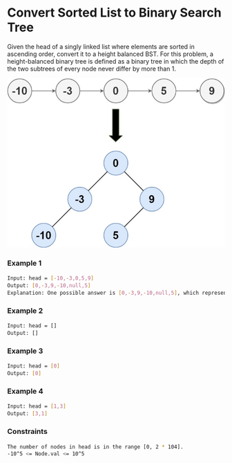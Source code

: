# Convert Sorted List to Binary Search Tree

Given the head of a singly linked list where elements are sorted in ascending order, convert it to a height balanced BST.
For this problem, a height-balanced binary tree is defined as a binary tree in which the depth of the two subtrees of every node never differ by more than 1.

[![linkedlist](linked.jpg)]()

### Example 1
```sh
Input: head = [-10,-3,0,5,9]
Output: [0,-3,9,-10,null,5]
Explanation: One possible answer is [0,-3,9,-10,null,5], which represents the shown height balanced BST.
```

### Example 2
```sh
Input: head = []
Output: []
```

### Example 3
```sh
Input: head = [0]
Output: [0]
```

### Example 4
```sh
Input: head = [1,3]
Output: [3,1]
```

### Constraints
```sh
The number of nodes in head is in the range [0, 2 * 104].
-10^5 <= Node.val <= 10^5
```

